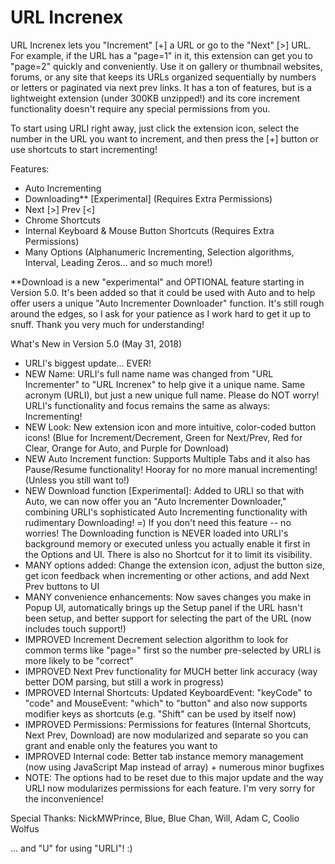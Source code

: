 # URL Increnex

URL Increnex lets you "Increment" [+] a URL or go to the "Next" [>] URL. For example, if the URL has a "page=1" in it, this extension can get you to "page=2" quickly and conveniently. Use it on gallery or thumbnail websites, forums, or any site that keeps its URLs organized sequentially by numbers or letters or paginated via next prev links. It has a ton of features, but is a lightweight extension (under 300KB unzipped!) and its core increment functionality doesn't require any special permissions from you.

To start using URLI right away, just click the extension icon, select the number in the URL you want to increment, and then press the [+] button or use shortcuts to start incrementing!

Features:
- Auto Incrementing
- Downloading** [Experimental] (Requires Extra Permissions)
- Next [>] Prev [<]
- Chrome Shortcuts
- Internal Keyboard & Mouse Button Shortcuts (Requires Extra Permissions)
- Many Options (Alphanumeric Incrementing, Selection algorithms, Interval, Leading Zeros... and so much more!)

**Download is a new "experimental" and OPTIONAL feature starting in Version 5.0. It's been added so that it could be used with Auto and to help offer users a unique "Auto Incrementer Downloader" function. It's still rough around the edges, so I ask for your patience as I work hard to get it up to snuff. Thank you very much for understanding!

What's New in Version 5.0 (May 31, 2018)
- URLI's biggest update... EVER!
- NEW Name: URLI's full name name was changed from "URL Incrementer" to "URL Increnex" to help give it a unique name. Same acronym (URLI), but just a new unique full name. Please do NOT worry! URLI's functionality and focus remains the same as always: Incrementing!
- NEW Look: New extension icon and more intuitive, color-coded button icons! (Blue for Increment/Decrement, Green for Next/Prev, Red for Clear, Orange for Auto, and Purple for Download)
- NEW Auto Increment function: Supports Multiple Tabs and it also has Pause/Resume functionality! Hooray for no more manual incrementing! (Unless you still want to!)
- NEW Download function [Experimental]: Added to URLI so that with Auto, we can now offer you an "Auto Incrementer Downloader," combining URLI's sophisticated Auto Incrementing functionality with rudimentary Downloading! =) If you don't need this feature -- no worries! The Downloading function is NEVER loaded into URLI's background memory or executed unless you actually enable it first in the Options and UI. There is also no Shortcut for it to limit its visibility.
- MANY options added: Change the extension icon, adjust the button size, get icon feedback when incrementing or other actions, and add Next Prev buttons to UI
- MANY convenience enhancements: Now saves changes you make in Popup UI, automatically brings up the Setup panel if the URL hasn't been setup, and better support for selecting the part of the URL (now includes touch support!)
- IMPROVED Increment Decrement selection algorithm to look for common terms like "page=" first so the number pre-selected by URLI is more likely to be "correct"
- IMPROVED Next Prev functionality for MUCH better link accuracy (way better DOM parsing, but still a work in progress)
- IMPROVED Internal Shortcuts: Updated KeyboardEvent: "keyCode" to "code" and MouseEvent: "which" to "button" and also now supports modifier keys as shortcuts (e.g. "Shift" can be used by itself now)
- IMPROVED Permissions: Permissions for features (Internal Shortcuts, Next Prev, Download) are now modularized and separate so you can grant and enable only the features you want to
- IMPROVED Internal code: Better tab instance memory management (now using JavaScript Map instead of array) + numerous minor bugfixes
- NOTE: The options had to be reset due to this major update and the way URLI now modularizes permissions for each feature. I'm very sorry for the inconvenience!

Special Thanks:
NickMWPrince, Blue, Blue Chan, Will, Adam C, Coolio Wolfus

... and "U" for using "URLI"! :)